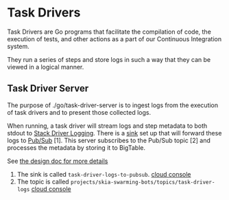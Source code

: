 Task Drivers
============

Task Drivers are Go programs that facilitate the compilation of code, the execution of tests, and
other actions as a part of our Continuous Integration system.

They run a series of steps and store logs in such a way that they can be viewed in a logical manner.

Task Driver Server
------------------
The purpose of ./go/task-driver-server is to ingest logs from the execution of task drivers and
to present those collected logs.

When running, a task driver will stream logs and step metadata to both stdout to
[Stack Driver Logging](https://cloud.google.com/logging). There is a
[sink](https://cloud.google.com/logging/docs/export/configure_export_v2) set up that will forward
these logs to [Pub/Sub](https://cloud.google.com/pubsub/docs/overview) [1]. This server subscribes
to the Pub/Sub topic [2] and processes the metadata by storing it to BigTable.

See [the design doc for more details](https://docs.google.com/document/d/1BqbHKD2TWthA0XhidCxriqIWzutRGgc0qxbfRgSDijs/edit)

 1. The sink is called `task-driver-logs-to-pubsub`.
[cloud console](https://console.cloud.google.com/logs/router?project=skia-swarming-bots)
 2. The topic is called `projects/skia-swarming-bots/topics/task-driver-logs`
 [cloud console](https://console.cloud.google.com/cloudpubsub/topic/detail/task-driver-logs?project=skia-swarming-bots)